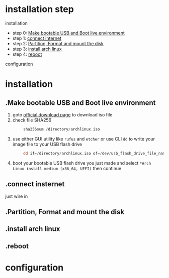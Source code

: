 # installation step
installation
- step 0: [Make bootable USB and Boot live environment](#Make-bootable-USB-and-Boot-live-environment "goto Make-bootable-USB-and-Boot-live-environment")
- step 1: [connect internet](#connect-internet "goto connect-internet")
- step 2: [Partition, Format and mount the disk](#Partition,-Format-and-mount-the-disk "goto Partition,-Format-and-mount-the-disk")
- step 3: [install arch linux](#installation "goto install arch linux")
- step 4: [reboot](#reboot "goto reboot")

configuration
# installation
## .Make bootable USB and Boot live environment
1. goto [official download page](https://archlinux.org/download/) to download iso file
2. check file SHA256
```asm
        sha256sum /directory/archlinux.iso
```
3. use either GUI utility like `rufus` and `etcher` or use CLI `dd` to write your image file to your USB flash drive
```asm
        dd if=/directory/archlinux.iso of=/dev/usb_flash_drive_file_name status=progress
```
4. boot your bootable USB flash drive you just made and select `*Arch Linux install medium (x86_64, UEFI)` then continue
## .connect insternet
just wire in
## .Partition, Format and mount the disk

## .install arch linux
## .reboot
# configuration
